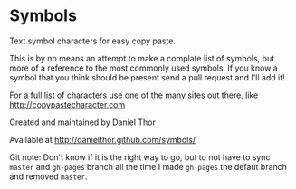 # Symbols

Text symbol characters for easy copy paste.

This is by no means an attempt to make a complate list of symbols, but more of a reference to the most commonly used symbols. If you know a symbol that you think should be present send a pull request and I'll add it!

For a full list of characters use one of the many sites out there, like http://copypastecharacter.com 

Created and maintained by Daniel Thor

Available at http://danielthor.github.com/symbols/

Git note: Don't know if it is the right way to go, but to not have to sync `master` and `gh-pages` branch all the time I made `gh-pages` the defaut branch and removed `master`.
